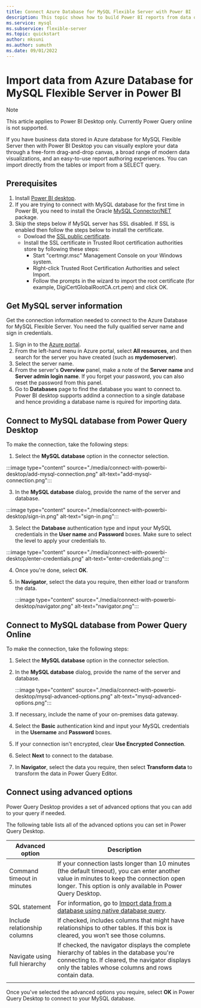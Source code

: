 ```yaml
---
title: Connect Azure Database for MySQL Flexible Server with Power BI 
description: This topic shows how to build Power BI reports from data on your Azure Database for MySQL Flexible Server.
ms.service: mysql
ms.subservice: flexible-server
ms.topic: quickstart
author: mksuni
ms.author: sumuth
ms.date: 09/01/2022
---
```


# Import data from Azure Database for MySQL Flexible Server in Power BI 

>[!NOTE]
> This article applies to Power BI Desktop only. Currently Power Query online is not supported. 

If you have business data stored in Azure database for MySQL Flexible Server then with Power BI Desktop you can visually explore your data through a free-form drag-and-drop canvas, a broad range of modern data visualizations, and an easy-to-use report authoring experiences. You can import directly from the tables or import from a SELECT query. 

## Prerequisites

1. Install [Power BI desktop](https://aka.ms/pbidesktopstore).
2. If you are trying to connect with MySQL database for the first time in Power BI, you need to install the Oracle [MySQL Connector/NET](https://dev.mysql.com/downloads/connector/net/) package.
3. Skip the steps below if MySQL server has SSL disabled. If SSL is enabled then follow the steps below to install the certificate. 
   - Dowload the [SSL public certificate](https://dl.cacerts.digicert.com/DigiCertGlobalRootCA.crt.pem). 
   - Install the SSL certificate in Trusted Root certification authorities store by following these steps: 
      - Start "certmgr.msc" Management Console on your Windows system.
      - Right-click Trusted Root Certification Authorities and select Import. 
      - Follow the prompts in the wizard to import the root certificate (for example, DigiCertGlobalRootCA.crt.pem) and click OK.
    
## Get MySQL server information

Get the connection information needed to connect to the Azure Database for MySQL Flexible Server. You need the fully qualified server name and sign in credentials.

1. Sign in to the [Azure portal](https://portal.azure.com/).
2. From the left-hand menu in Azure portal, select **All resources**, and then search for the server you have created (such as **mydemoserver**).
3. Select the server name.
4. From the server's **Overview** panel, make a note of the **Server name** and **Server admin login name**. If you forget your password, you can also reset the password from this panel.
5. Go to **Databases** page to find the database you want to connect to. Power BI desktop supports addind a connection to a single database and hence providing a database name is rquired for importing data. 

## Connect to MySQL database from Power Query Desktop

To make the connection, take the following steps:
 
1. Select the **MySQL database** option in the connector selection.

:::image type="content" source="./media/connect-with-powerbi-desktop/add-mysql-connection.png" alt-text="add-mysql-connection.png":::

3. In the **MySQL database** dialog, provide the name of the server and database. 

  :::image type="content" source="./media/connect-with-powerbi-desktop/sign-in.png" alt-text="sign-in.png":::

3. Select the **Database** authentication type and input your MySQL credentials in the **User name** and **Password** boxes. Make sure to select the level to apply your credentials to.

  :::image type="content" source="./media/connect-with-powerbi-desktop/enter-credentials.png" alt-text="enter-credentials.png"::: 

4. Once you're done, select **OK**.

5. In **Navigator**, select the data you require, then either load or transform the data.

   :::image type="content" source="./media/connect-with-powerbi-desktop/navigator.png" alt-text="navigator.png"::: 
   
## Connect to MySQL database from Power Query Online

To make the connection, take the following steps:

1. Select the **MySQL database** option in the connector selection.
 
2. In the **MySQL database** dialog, provide the name of the server and database.  

    :::image type="content" source="./media/connect-with-powerbi-desktop/mysql-advanced-options.png" alt-text="mysql-advanced-options.png"::: 

3. If necessary, include the name of your on-premises data gateway.

4. Select the **Basic** authentication kind and input your MySQL credentials in the **Username** and **Password** boxes.

5. If your connection isn't encrypted, clear **Use Encrypted Connection**.

5. Select **Next** to connect to the database.

6. In **Navigator**, select the data you require, then select **Transform data** to transform the data in Power Query Editor.

## Connect using advanced options

Power Query Desktop provides a set of advanced options that you can add to your query if needed.

The following table lists all of the advanced options you can set in Power Query Desktop.

| Advanced option	| Description |
| --------------- | ----------- |
| Command timeout in minutes | If your connection lasts longer than 10 minutes (the default timeout), you can enter another value in minutes to keep the connection open longer. This option is only available in Power Query Desktop. |
| SQL statement | For information, go to [Import data from a database using native database query](https://docs.microsoft.com/power-query/native-database-query). |
| Include relationship columns | If checked, includes columns that might have relationships to other tables. If this box is cleared, you won’t see those columns. |
| Navigate using full hierarchy | If checked, the navigator displays the complete hierarchy of tables in the database you're connecting to. If cleared, the navigator displays only the tables whose columns and rows contain data. |
| | |

Once you've selected the advanced options you require, select **OK** in Power Query Desktop to connect to your MySQL database.
